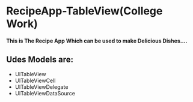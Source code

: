 # RecipeApp-TableView(College Work)

#### This is The Recipe App Which can be used to make Delicious Dishes....

## Udes Models are:

* UITableView
* UITableViewCell
* UITableViewDelegate
* UITableViewDataSource
 
